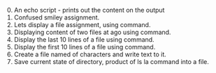 0. An echo script - prints out the content on the output
1. Confused smiley assignment.
2. Lets display a file assignment, using <cat> command.
3. Displaying content of two files at ago using <cat> command.
4. Display the last 10 lines of a file using <tail> command.
5. Display the first 10 lines of a file using <head> command.
6. Create a file named of characters and write text to it.
7. Save current state of directory, product of ls la command into a file.
